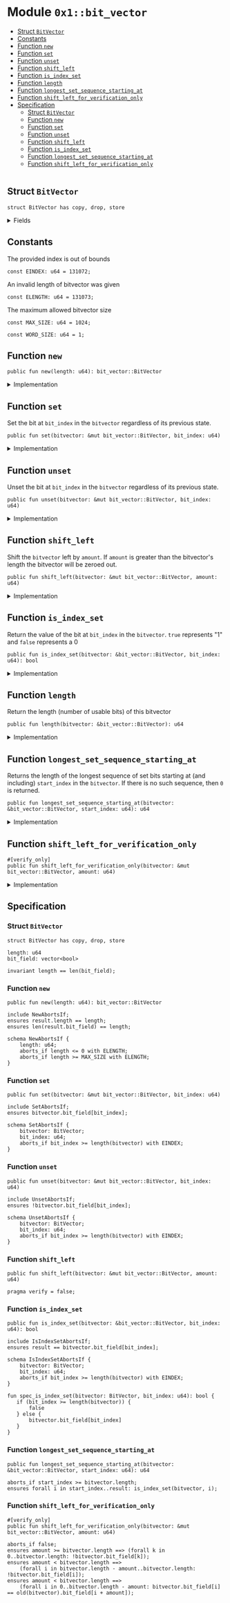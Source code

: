 
<a id="0x1_bit_vector"></a>

# Module `0x1::bit_vector`



-  [Struct `BitVector`](#0x1_bit_vector_BitVector)
-  [Constants](#@Constants_0)
-  [Function `new`](#0x1_bit_vector_new)
-  [Function `set`](#0x1_bit_vector_set)
-  [Function `unset`](#0x1_bit_vector_unset)
-  [Function `shift_left`](#0x1_bit_vector_shift_left)
-  [Function `is_index_set`](#0x1_bit_vector_is_index_set)
-  [Function `length`](#0x1_bit_vector_length)
-  [Function `longest_set_sequence_starting_at`](#0x1_bit_vector_longest_set_sequence_starting_at)
-  [Function `shift_left_for_verification_only`](#0x1_bit_vector_shift_left_for_verification_only)
-  [Specification](#@Specification_1)
    -  [Struct `BitVector`](#@Specification_1_BitVector)
    -  [Function `new`](#@Specification_1_new)
    -  [Function `set`](#@Specification_1_set)
    -  [Function `unset`](#@Specification_1_unset)
    -  [Function `shift_left`](#@Specification_1_shift_left)
    -  [Function `is_index_set`](#@Specification_1_is_index_set)
    -  [Function `longest_set_sequence_starting_at`](#@Specification_1_longest_set_sequence_starting_at)
    -  [Function `shift_left_for_verification_only`](#@Specification_1_shift_left_for_verification_only)


<pre><code></code></pre>



<a id="0x1_bit_vector_BitVector"></a>

## Struct `BitVector`



<pre><code>struct BitVector has copy, drop, store
</code></pre>



<details>
<summary>Fields</summary>


<dl>
<dt>
<code>length: u64</code>
</dt>
<dd>

</dd>
<dt>
<code>bit_field: vector&lt;bool&gt;</code>
</dt>
<dd>

</dd>
</dl>


</details>

<a id="@Constants_0"></a>

## Constants


<a id="0x1_bit_vector_EINDEX"></a>

The provided index is out of bounds


<pre><code>const EINDEX: u64 &#61; 131072;
</code></pre>



<a id="0x1_bit_vector_ELENGTH"></a>

An invalid length of bitvector was given


<pre><code>const ELENGTH: u64 &#61; 131073;
</code></pre>



<a id="0x1_bit_vector_MAX_SIZE"></a>

The maximum allowed bitvector size


<pre><code>const MAX_SIZE: u64 &#61; 1024;
</code></pre>



<a id="0x1_bit_vector_WORD_SIZE"></a>



<pre><code>const WORD_SIZE: u64 &#61; 1;
</code></pre>



<a id="0x1_bit_vector_new"></a>

## Function `new`



<pre><code>public fun new(length: u64): bit_vector::BitVector
</code></pre>



<details>
<summary>Implementation</summary>


<pre><code>public fun new(length: u64): BitVector &#123;
    assert!(length &gt; 0, ELENGTH);
    assert!(length &lt; MAX_SIZE, ELENGTH);
    let counter &#61; 0;
    let bit_field &#61; vector::empty();
    while (&#123;spec &#123;
        invariant counter &lt;&#61; length;
        invariant len(bit_field) &#61;&#61; counter;
    &#125;;
        (counter &lt; length)&#125;) &#123;
        vector::push_back(&amp;mut bit_field, false);
        counter &#61; counter &#43; 1;
    &#125;;
    spec &#123;
        assert counter &#61;&#61; length;
        assert len(bit_field) &#61;&#61; length;
    &#125;;

    BitVector &#123;
        length,
        bit_field,
    &#125;
&#125;
</code></pre>



</details>

<a id="0x1_bit_vector_set"></a>

## Function `set`

Set the bit at <code>bit_index</code> in the <code>bitvector</code> regardless of its previous state.


<pre><code>public fun set(bitvector: &amp;mut bit_vector::BitVector, bit_index: u64)
</code></pre>



<details>
<summary>Implementation</summary>


<pre><code>public fun set(bitvector: &amp;mut BitVector, bit_index: u64) &#123;
    assert!(bit_index &lt; vector::length(&amp;bitvector.bit_field), EINDEX);
    let x &#61; vector::borrow_mut(&amp;mut bitvector.bit_field, bit_index);
    &#42;x &#61; true;
&#125;
</code></pre>



</details>

<a id="0x1_bit_vector_unset"></a>

## Function `unset`

Unset the bit at <code>bit_index</code> in the <code>bitvector</code> regardless of its previous state.


<pre><code>public fun unset(bitvector: &amp;mut bit_vector::BitVector, bit_index: u64)
</code></pre>



<details>
<summary>Implementation</summary>


<pre><code>public fun unset(bitvector: &amp;mut BitVector, bit_index: u64) &#123;
    assert!(bit_index &lt; vector::length(&amp;bitvector.bit_field), EINDEX);
    let x &#61; vector::borrow_mut(&amp;mut bitvector.bit_field, bit_index);
    &#42;x &#61; false;
&#125;
</code></pre>



</details>

<a id="0x1_bit_vector_shift_left"></a>

## Function `shift_left`

Shift the <code>bitvector</code> left by <code>amount</code>. If <code>amount</code> is greater than the
bitvector's length the bitvector will be zeroed out.


<pre><code>public fun shift_left(bitvector: &amp;mut bit_vector::BitVector, amount: u64)
</code></pre>



<details>
<summary>Implementation</summary>


<pre><code>public fun shift_left(bitvector: &amp;mut BitVector, amount: u64) &#123;
    if (amount &gt;&#61; bitvector.length) &#123;
        vector::for_each_mut(&amp;mut bitvector.bit_field, &#124;elem&#124; &#123;
            &#42;elem &#61; false;
        &#125;);
    &#125; else &#123;
        let i &#61; amount;

        while (i &lt; bitvector.length) &#123;
            if (is_index_set(bitvector, i)) set(bitvector, i &#45; amount)
            else unset(bitvector, i &#45; amount);
            i &#61; i &#43; 1;
        &#125;;

        i &#61; bitvector.length &#45; amount;

        while (i &lt; bitvector.length) &#123;
            unset(bitvector, i);
            i &#61; i &#43; 1;
        &#125;;
    &#125;
&#125;
</code></pre>



</details>

<a id="0x1_bit_vector_is_index_set"></a>

## Function `is_index_set`

Return the value of the bit at <code>bit_index</code> in the <code>bitvector</code>. <code>true</code>
represents "1" and <code>false</code> represents a 0


<pre><code>public fun is_index_set(bitvector: &amp;bit_vector::BitVector, bit_index: u64): bool
</code></pre>



<details>
<summary>Implementation</summary>


<pre><code>public fun is_index_set(bitvector: &amp;BitVector, bit_index: u64): bool &#123;
    assert!(bit_index &lt; vector::length(&amp;bitvector.bit_field), EINDEX);
    &#42;vector::borrow(&amp;bitvector.bit_field, bit_index)
&#125;
</code></pre>



</details>

<a id="0x1_bit_vector_length"></a>

## Function `length`

Return the length (number of usable bits) of this bitvector


<pre><code>public fun length(bitvector: &amp;bit_vector::BitVector): u64
</code></pre>



<details>
<summary>Implementation</summary>


<pre><code>public fun length(bitvector: &amp;BitVector): u64 &#123;
    vector::length(&amp;bitvector.bit_field)
&#125;
</code></pre>



</details>

<a id="0x1_bit_vector_longest_set_sequence_starting_at"></a>

## Function `longest_set_sequence_starting_at`

Returns the length of the longest sequence of set bits starting at (and
including) <code>start_index</code> in the <code>bitvector</code>. If there is no such
sequence, then <code>0</code> is returned.


<pre><code>public fun longest_set_sequence_starting_at(bitvector: &amp;bit_vector::BitVector, start_index: u64): u64
</code></pre>



<details>
<summary>Implementation</summary>


<pre><code>public fun longest_set_sequence_starting_at(bitvector: &amp;BitVector, start_index: u64): u64 &#123;
    assert!(start_index &lt; bitvector.length, EINDEX);
    let index &#61; start_index;

    // Find the greatest index in the vector such that all indices less than it are set.
    while (&#123;
        spec &#123;
            invariant index &gt;&#61; start_index;
            invariant index &#61;&#61; start_index &#124;&#124; is_index_set(bitvector, index &#45; 1);
            invariant index &#61;&#61; start_index &#124;&#124; index &#45; 1 &lt; vector::length(bitvector.bit_field);
            invariant forall j in start_index..index: is_index_set(bitvector, j);
            invariant forall j in start_index..index: j &lt; vector::length(bitvector.bit_field);
        &#125;;
        index &lt; bitvector.length
    &#125;) &#123;
        if (!is_index_set(bitvector, index)) break;
        index &#61; index &#43; 1;
    &#125;;

    index &#45; start_index
&#125;
</code></pre>



</details>

<a id="0x1_bit_vector_shift_left_for_verification_only"></a>

## Function `shift_left_for_verification_only`



<pre><code>&#35;[verify_only]
public fun shift_left_for_verification_only(bitvector: &amp;mut bit_vector::BitVector, amount: u64)
</code></pre>



<details>
<summary>Implementation</summary>


<pre><code>public fun shift_left_for_verification_only(bitvector: &amp;mut BitVector, amount: u64) &#123;
    if (amount &gt;&#61; bitvector.length) &#123;
        let len &#61; vector::length(&amp;bitvector.bit_field);
        let i &#61; 0;
        while (&#123;
            spec &#123;
                invariant len &#61;&#61; bitvector.length;
                invariant forall k in 0..i: !bitvector.bit_field[k];
                invariant forall k in i..bitvector.length: bitvector.bit_field[k] &#61;&#61; old(bitvector).bit_field[k];
            &#125;;
            i &lt; len
        &#125;) &#123;
            let elem &#61; vector::borrow_mut(&amp;mut bitvector.bit_field, i);
            &#42;elem &#61; false;
            i &#61; i &#43; 1;
        &#125;;
    &#125; else &#123;
        let i &#61; amount;

        while (&#123;
            spec &#123;
                invariant i &gt;&#61; amount;
                invariant bitvector.length &#61;&#61; old(bitvector).length;
                invariant forall j in amount..i: old(bitvector).bit_field[j] &#61;&#61; bitvector.bit_field[j &#45; amount];
                invariant forall j in (i&#45;amount)..bitvector.length : old(bitvector).bit_field[j] &#61;&#61; bitvector.bit_field[j];
                invariant forall k in 0..i&#45;amount: bitvector.bit_field[k] &#61;&#61; old(bitvector).bit_field[k &#43; amount];
            &#125;;
            i &lt; bitvector.length
        &#125;) &#123;
            if (is_index_set(bitvector, i)) set(bitvector, i &#45; amount)
            else unset(bitvector, i &#45; amount);
            i &#61; i &#43; 1;
        &#125;;


        i &#61; bitvector.length &#45; amount;

        while (&#123;
            spec &#123;
                invariant forall j in bitvector.length &#45; amount..i: !bitvector.bit_field[j];
                invariant forall k in 0..bitvector.length &#45; amount: bitvector.bit_field[k] &#61;&#61; old(bitvector).bit_field[k &#43; amount];
                invariant i &gt;&#61; bitvector.length &#45; amount;
            &#125;;
            i &lt; bitvector.length
        &#125;) &#123;
            unset(bitvector, i);
            i &#61; i &#43; 1;
        &#125;
    &#125;
&#125;
</code></pre>



</details>

<a id="@Specification_1"></a>

## Specification


<a id="@Specification_1_BitVector"></a>

### Struct `BitVector`


<pre><code>struct BitVector has copy, drop, store
</code></pre>



<dl>
<dt>
<code>length: u64</code>
</dt>
<dd>

</dd>
<dt>
<code>bit_field: vector&lt;bool&gt;</code>
</dt>
<dd>

</dd>
</dl>



<pre><code>invariant length &#61;&#61; len(bit_field);
</code></pre>



<a id="@Specification_1_new"></a>

### Function `new`


<pre><code>public fun new(length: u64): bit_vector::BitVector
</code></pre>




<pre><code>include NewAbortsIf;
ensures result.length &#61;&#61; length;
ensures len(result.bit_field) &#61;&#61; length;
</code></pre>




<a id="0x1_bit_vector_NewAbortsIf"></a>


<pre><code>schema NewAbortsIf &#123;
    length: u64;
    aborts_if length &lt;&#61; 0 with ELENGTH;
    aborts_if length &gt;&#61; MAX_SIZE with ELENGTH;
&#125;
</code></pre>



<a id="@Specification_1_set"></a>

### Function `set`


<pre><code>public fun set(bitvector: &amp;mut bit_vector::BitVector, bit_index: u64)
</code></pre>




<pre><code>include SetAbortsIf;
ensures bitvector.bit_field[bit_index];
</code></pre>




<a id="0x1_bit_vector_SetAbortsIf"></a>


<pre><code>schema SetAbortsIf &#123;
    bitvector: BitVector;
    bit_index: u64;
    aborts_if bit_index &gt;&#61; length(bitvector) with EINDEX;
&#125;
</code></pre>



<a id="@Specification_1_unset"></a>

### Function `unset`


<pre><code>public fun unset(bitvector: &amp;mut bit_vector::BitVector, bit_index: u64)
</code></pre>




<pre><code>include UnsetAbortsIf;
ensures !bitvector.bit_field[bit_index];
</code></pre>




<a id="0x1_bit_vector_UnsetAbortsIf"></a>


<pre><code>schema UnsetAbortsIf &#123;
    bitvector: BitVector;
    bit_index: u64;
    aborts_if bit_index &gt;&#61; length(bitvector) with EINDEX;
&#125;
</code></pre>



<a id="@Specification_1_shift_left"></a>

### Function `shift_left`


<pre><code>public fun shift_left(bitvector: &amp;mut bit_vector::BitVector, amount: u64)
</code></pre>




<pre><code>pragma verify &#61; false;
</code></pre>



<a id="@Specification_1_is_index_set"></a>

### Function `is_index_set`


<pre><code>public fun is_index_set(bitvector: &amp;bit_vector::BitVector, bit_index: u64): bool
</code></pre>




<pre><code>include IsIndexSetAbortsIf;
ensures result &#61;&#61; bitvector.bit_field[bit_index];
</code></pre>




<a id="0x1_bit_vector_IsIndexSetAbortsIf"></a>


<pre><code>schema IsIndexSetAbortsIf &#123;
    bitvector: BitVector;
    bit_index: u64;
    aborts_if bit_index &gt;&#61; length(bitvector) with EINDEX;
&#125;
</code></pre>




<a id="0x1_bit_vector_spec_is_index_set"></a>


<pre><code>fun spec_is_index_set(bitvector: BitVector, bit_index: u64): bool &#123;
   if (bit_index &gt;&#61; length(bitvector)) &#123;
       false
   &#125; else &#123;
       bitvector.bit_field[bit_index]
   &#125;
&#125;
</code></pre>



<a id="@Specification_1_longest_set_sequence_starting_at"></a>

### Function `longest_set_sequence_starting_at`


<pre><code>public fun longest_set_sequence_starting_at(bitvector: &amp;bit_vector::BitVector, start_index: u64): u64
</code></pre>




<pre><code>aborts_if start_index &gt;&#61; bitvector.length;
ensures forall i in start_index..result: is_index_set(bitvector, i);
</code></pre>



<a id="@Specification_1_shift_left_for_verification_only"></a>

### Function `shift_left_for_verification_only`


<pre><code>&#35;[verify_only]
public fun shift_left_for_verification_only(bitvector: &amp;mut bit_vector::BitVector, amount: u64)
</code></pre>




<pre><code>aborts_if false;
ensures amount &gt;&#61; bitvector.length &#61;&#61;&gt; (forall k in 0..bitvector.length: !bitvector.bit_field[k]);
ensures amount &lt; bitvector.length &#61;&#61;&gt;
    (forall i in bitvector.length &#45; amount..bitvector.length: !bitvector.bit_field[i]);
ensures amount &lt; bitvector.length &#61;&#61;&gt;
    (forall i in 0..bitvector.length &#45; amount: bitvector.bit_field[i] &#61;&#61; old(bitvector).bit_field[i &#43; amount]);
</code></pre>


[move-book]: https://aptos.dev/move/book/SUMMARY
